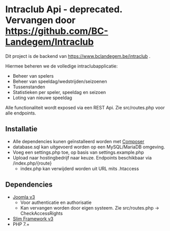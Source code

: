 # Intraclub Api - deprecated. Vervangen door https://github.com/BC-Landegem/Intraclub
Dit project is de backend van https://www.bclandegem.be/intraclub .

Hiermee beheren we de volledige intraclubapplicatie:
- Beheer van spelers
- Beheer van speeldag/wedstrijden/seizoenen
- Tussenstanden
- Statistieken per speler, speeldag en seizoen
- Loting van nieuwe speeldag

Alle functionaliteit wordt exposed via een REST Api. Zie src/routes.php voor alle endpoints.

## Installatie
- Alle dependencies kunen geïnstalleerd worden met [Composer](https://getcomposer.org/)
- database.sql kan uitgevoerd worden op een MySQL/MariaDB omgeving.
- Voeg een settings.php toe, op basis van settings.example.php
- Upload naar hostingbedrijf naar keuze. Endpoints beschikbaar via /index.php/{route}
    - index.php kan verwijderd worden uit URL mits .htaccess


## Dependencies
- [Joomla v3](https://www.joomla.org)
    - Voor authenticatie en authorisatie
    - Kan vervangen worden door eigen systeem. Zie src/routes.php -> CheckAccessRights
- [Slim Framework v3](http://www.slimframework.com/docs/v3/)
- PHP 7.+
